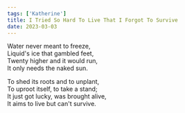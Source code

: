```yaml
---  
tags: ['Katherine']
title: I Tried So Hard To Live That I Forgot To Survive
date: 2023-03-03
---
```


Water never meant to freeze,  
Liquid's ice that gambled feet,  
Twenty higher and it would run,  
It only needs the naked sun.

To shed its roots and to unplant,  
To uproot itself, to take a stand;  
It just got lucky, was brought alive,  
It aims to live but can't survive.
